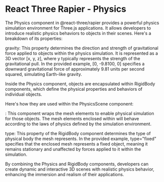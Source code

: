 # React Three Rapier - Physics


The Physics component in @react-three/rapier provides a powerful physics simulation environment for Three.js applications. It allows developers to introduce realistic physics behaviors to objects in their scenes. Here's a breakdown of its properties:


gravity: This property determines the direction and strength of gravitational force applied to objects within the physics simulation. 
It is represented as a 3D vector [x, y, z], where y typically represents the strength of the gravitational pull. In the provided example, 
[0, -9.8100, 0] specifies a downward gravitational force of approximately 9.81 units per second squared, simulating Earth-like gravity.


Inside the Physics component, objects are encapsulated within RigidBody components, which define the physical properties and behaviors of individual objects.


Here's how they are used within the PhysicsScene component:


<RigidBody>: This component wraps the mesh elements to enable physical simulation for those objects. The mesh elements enclosed within <RigidBody> will behave according to the laws of physics defined by the simulation environment.


type: This property of the RigidBody component determines the type of physical body the mesh represents. In the provided example, type="fixed" specifies that the enclosed mesh represents a fixed object, meaning it remains stationary and unaffected by forces applied to it within the simulation.


By combining the Physics and RigidBody components, developers can create dynamic and interactive 3D scenes with realistic physics behavior, enhancing the immersion and realism of their applications.

